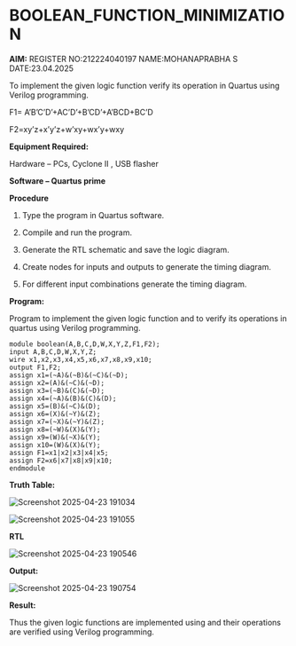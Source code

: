 # BOOLEAN_FUNCTION_MINIMIZATION

**AIM:**
REGISTER NO:212224040197
NAME:MOHANAPRABHA S
DATE:23.04.2025

To implement the given logic function verify its operation in Quartus using Verilog programming.

F1= A’B’C’D’+AC’D’+B’CD’+A’BCD+BC’D 

F2=xy’z+x’y’z+w’xy+wx’y+wxy

**Equipment Required:**

Hardware – PCs, Cyclone II , USB flasher

**Software – Quartus prime**

**Procedure**

1.	Type the program in Quartus software.

2.	Compile and run the program.

3.	Generate the RTL schematic and save the logic diagram.

4.	Create nodes for inputs and outputs to generate the timing diagram.

5.	For different input combinations generate the timing diagram.


**Program:**

Program to implement the given logic function and to verify its operations in quartus using Verilog programming. 

```
module boolean(A,B,C,D,W,X,Y,Z,F1,F2);
input A,B,C,D,W,X,Y,Z;
wire x1,x2,x3,x4,x5,x6,x7,x8,x9,x10;
output F1,F2;
assign x1=(~A)&(~B)&(~C)&(~D);
assign x2=(A)&(~C)&(~D);
assign x3=(~B)&(C)&(~D);
assign x4=(~A)&(B)&(C)&(D);
assign x5=(B)&(~C)&(D);
assign x6=(X)&(~Y)&(Z);
assign x7=(~X)&(~Y)&(Z);
assign x8=(~W)&(X)&(Y);
assign x9=(W)&(~X)&(Y);
assign x10=(W)&(X)&(Y);
assign F1=x1|x2|x3|x4|x5;
assign F2=x6|x7|x8|x9|x10;
endmodule
```



**Truth Table:**

![Screenshot 2025-04-23 191034](https://github.com/user-attachments/assets/32af139b-acbb-43ce-9074-a7efc96f5f82)


![Screenshot 2025-04-23 191055](https://github.com/user-attachments/assets/4798de78-5fab-4277-92be-deba955a2c79)



**RTL**


![Screenshot 2025-04-23 190546](https://github.com/user-attachments/assets/1775a16c-06e9-4550-97ba-43e85f7d7eca)

**Output:**

![Screenshot 2025-04-23 190754](https://github.com/user-attachments/assets/90c69795-4dd8-4f76-aeac-265aba2026b6)

**Result:**

Thus the given logic functions are implemented using and their operations are verified using Verilog programming.


